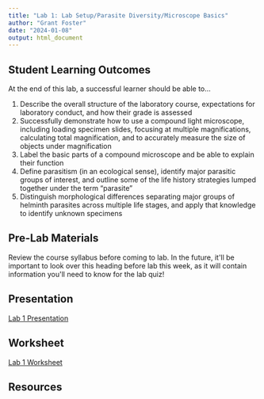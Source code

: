 ```yaml
---
title: "Lab 1: Lab Setup/Parasite Diversity/Microscope Basics"
author: "Grant Foster"
date: "2024-01-08"
output: html_document
---
```





## Student Learning Outcomes

At the end of this lab, a successful learner should be able to…

1. Describe the overall structure of the laboratory course, expectations for laboratory conduct, and how their grade is assessed
2. Successfully demonstrate how to use a compound light microscope, including loading specimen slides, focusing at multiple magnifications, calculating total magnification, and to accurately measure the size of objects under magnification
3. Label the basic parts of a compound microscope and be able to explain their function
4. Define parasitism (in an ecological sense), identify major parasitic groups of interest, and outline some of the life history strategies lumped together under the term “parasite”
5. Distinguish morphological differences separating major groups of helminth parasites across multiple life stages, and apply that knowledge to identify unknown specimens

## Pre-Lab Materials
Review the course syllabus before coming to lab. In the future, it'll be important to look over this heading before lab this week, as it will contain information you'll need to know for the lab quiz!

## Presentation
[Lab 1 Presentation](Lab1Presentation.pdf)

## Worksheet
[Lab 1 Worksheet](/lab/lab1_diversity/531Lab1Worksheet.docx)

## Resources
